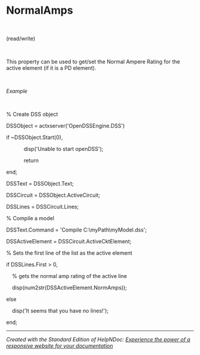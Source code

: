 # NormalAmps

&nbsp;

(read/write)

&nbsp;

This property can be used to get/set the Normal Ampere Rating for the active element (if it is a PD element).

&nbsp;

*Example*

&nbsp;

% Create DSS object

DSSObject = actxserver('OpenDSSEngine.DSS')

if ~DSSObject.Start(0),

&nbsp; &nbsp; &nbsp; &nbsp; &nbsp; &nbsp; disp('Unable to start openDSS');

&nbsp; &nbsp; &nbsp; &nbsp; &nbsp; &nbsp; return

end;

DSSText = DSSObject.Text;

DSSCircuit = DSSObject.ActiveCircuit;

DSSLines = DSSCircuit.Lines;

% Compile a model &nbsp; &nbsp;

DSSText.Command = 'Compile C:\\myPath\\myModel.dss';

DSSActiveElement = DSSCircuit.ActiveCktElement;

% Sets the first line of the list as the active element

if DSSLines.First \> 0,

&nbsp; &nbsp; % gets the normal amp rating of the active line

&nbsp; &nbsp; disp(num2str(DSSActiveElement.NormAmps));

else&nbsp;

&nbsp; &nbsp; disp('It seems that you have no lines\!');

end;

***
_Created with the Standard Edition of HelpNDoc: [Experience the power of a responsive website for your documentation](<https://www.helpndoc.com/feature-tour/produce-html-websites/>)_
